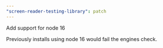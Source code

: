 ```yaml
---
"screen-reader-testing-library": patch
---
```


Add support for node 16

Previously installs using node 16 would fail the engines check.
